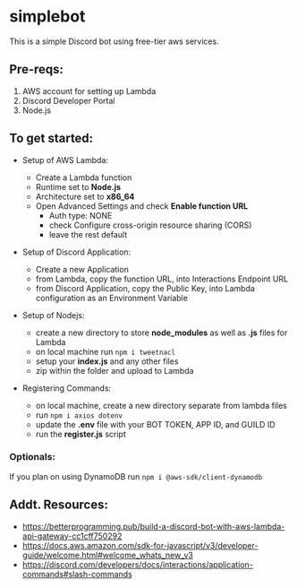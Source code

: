 # simplebot
This is a simple Discord bot using free-tier aws services.

## Pre-reqs:
1. AWS account for setting up Lambda  
2. Discord Developer Portal  
3. Node.js

## To get started:
- Setup of AWS Lambda:
  - Create a Lambda function
  - Runtime set to **Node.js**
  - Architecture set to **x86_64**
  - Open Advanced Settings and check **Enable function URL**
    - Auth type: NONE
    - check Configure cross-origin resource sharing (CORS)
    - leave the rest default

- Setup of Discord Application:
   - Create a new Application
   - from Lambda, copy the function URL, into Interactions Endpoint URL
   - from Discord Application, copy the Public Key, into Lambda configuration as an Environment Variable

- Setup of Nodejs:  
  - create a new directory to store **node_modules** as well as **.js** files for Lambda
  - on local machine run `npm i tweetnacl`
  - setup your **index.js** and any other files
  - zip within the folder and upload to Lambda 

- Registering Commands:  
   - on local machine, create a new directory separate from lambda files
   - run `npm i axios dotenv`
   - update the **.env** file with your BOT TOKEN, APP ID, and GUILD ID
   - run the **register.js** script

### Optionals:
If you plan on using DynamoDB run `npm i @aws-sdk/client-dynamodb`

## Addt. Resources:
- https://betterprogramming.pub/build-a-discord-bot-with-aws-lambda-api-gateway-cc1cff750292
- https://docs.aws.amazon.com/sdk-for-javascript/v3/developer-guide/welcome.html#welcome_whats_new_v3
- https://discord.com/developers/docs/interactions/application-commands#slash-commands